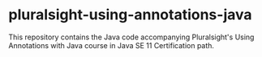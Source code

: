 # pluralsight-using-annotations-java
This repository contains the Java code accompanying Pluralsight's Using Annotations with Java course in Java SE 11 Certification path.
